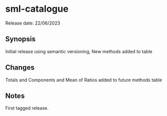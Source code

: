 # sml-catalogue

Release date: 22/06/2023

## Synopsis

Initial release using semantic versioning, New methods added to table

## Changes

Totals and Components and Mean of Ratios added to future methods table

## Notes

First tagged release.